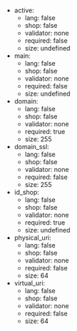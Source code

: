  * active:
    * lang: false
    * shop: false
    * validator: none
    * required: false
    * size: undefined
 * main:
    * lang: false
    * shop: false
    * validator: none
    * required: false
    * size: undefined
 * domain:
    * lang: false
    * shop: false
    * validator: none
    * required: true
    * size: 255
 * domain_ssl:
    * lang: false
    * shop: false
    * validator: none
    * required: false
    * size: 255
 * id_shop:
    * lang: false
    * shop: false
    * validator: none
    * required: true
    * size: undefined
 * physical_uri:
    * lang: false
    * shop: false
    * validator: none
    * required: false
    * size: 64
 * virtual_uri:
    * lang: false
    * shop: false
    * validator: none
    * required: false
    * size: 64
